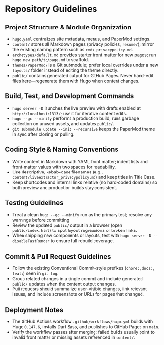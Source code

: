 # Repository Guidelines

## Project Structure & Module Organization
- `hugo.yaml` centralizes site metadata, menus, and PaperMod settings.
- `content/` stores all Markdown pages (privacy policies, `resume/`); mirror the existing naming pattern such as `cmdx_privacypolicy.md`.
- `archetypes/default.md` provides starter front matter for new pages; run `hugo new path/to/page.md` to scaffold.
- `themes/PaperMod/` is a Git submodule; prefer local overrides under a new `layouts/` folder instead of editing the theme directly.
- `public/` contains generated output for GitHub Pages. Never hand-edit files here—regenerate them with Hugo when content changes.

## Build, Test, and Development Commands
- `hugo server -D` launches the live preview with drafts enabled at `http://localhost:1313/`; use it for iterative content edits.
- `hugo --gc --minify` performs a production build, runs garbage collection on unused assets, and updates `public/`.
- `git submodule update --init --recursive` keeps the PaperMod theme in sync after cloning or pulling.

## Coding Style & Naming Conventions
- Write content in Markdown with YAML front matter; indent lists and front-matter values with two spaces for readability.
- Use descriptive, kebab-case filenames (e.g., `content/liveextractor_privacypolicy.md`) and keep titles in Title Case.
- Keep shortcodes and internal links relative (no hard-coded domains) so both preview and production builds stay consistent.

## Testing Guidelines
- Treat a clean `hugo --gc --minify` run as the primary test; resolve any warnings before committing.
- Review the updated `public/` output in a browser (open `public/index.html`) to spot layout regressions or broken links.
- When shipping new components or layouts, test with `hugo server -D --disableFastRender` to ensure full rebuild coverage.

## Commit & Pull Request Guidelines
- Follow the existing Conventional Commit-style prefixes (`chore:`, `docs:`, `feat:`) seen in `git log`.
- Group related changes in a single commit and include generated `public/` updates when the content output changes.
- Pull requests should summarize user-visible changes, link relevant issues, and include screenshots or URLs for pages that changed.

## Deployment Notes
- The GitHub Actions workflow `.github/workflows/hugo.yml` builds with Hugo `0.147.6`, installs Dart Sass, and publishes to GitHub Pages on `main`.
- Verify the workflow passes after merging; failed builds usually point to invalid front matter or missing assets referenced in `content/`.
